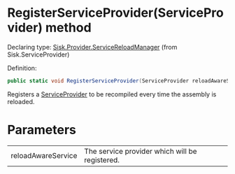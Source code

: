 <!--

Copyrights 2023 Sisk Framework - CypherPotato
Published under MIT license

!!! DO NOT EDIT THIS FILE !!!
This file was generated by a tool in the Sisk package. To edit the information in this documentation,
edit the XML documentation present in the Sisk source code.

-->


# RegisterServiceProvider(ServiceProvider) method

Declaring type: [Sisk.Provider.ServiceReloadManager](/read?q=/contents/spec/Sisk.Provider.ServiceReloadManager.md) (from Sisk.ServiceProvider)


Definition:

```cs
public static void RegisterServiceProvider(ServiceProvider reloadAwareService)
```

Registers a <a href="/read?q=/contents/spec/Sisk.Provider.ServiceProvider.md">ServiceProvider</a> to be recompiled every time the assembly is reloaded.


# Parameters

<table>
    <tbody>
<tr>
    <td width="33%">reloadAwareService</td>
    <td>The service provider which will be registered.</td>
</tr>
    </tbody>
</table>
